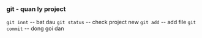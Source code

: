 ### git - quan ly project
`git innt` -- bat dau
`git status` -- check project new
`git add` -- add file
`git commit` -- dong goi dan 